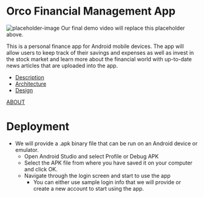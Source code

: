 # Orco Financial Management App

![placeholder-image](https://user-images.githubusercontent.com/77368286/164344125-31dcbd0e-cb11-4972-a16d-aea4a554ad76.png)
Our final demo video will replace this placeholder above.

This is a personal finance app for Android mobile devices. The app will allow users to keep track of their savings and expenses as well as invest in the stock market and learn more about the financial world with up-to-date news articles that are uploaded into the app.
- [Description](https://github.com/SCCapstone/Orco/wiki/Project-Description)
- [Architecture](https://github.com/SCCapstone/Orco/wiki/Architecture)
- [Design](https://github.com/SCCapstone/Orco/wiki/Design)

[ABOUT](https://sccapstone.github.io/Orco/about)

# Deployment

- We will provide a .apk binary file that can be run on an Android device or emulator. 
    - Open Android Studio and select Profile or Debug APK
    - Select the APK file from where you have saved it on your computer and click OK.
    - Navigate through the login screen and start to use the app
        - You can either use sample login info that we will provide or create a new account to start using the app.
